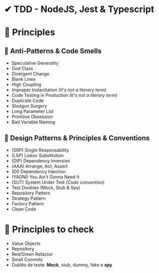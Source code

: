 # ✔ TDD - NodeJS, Jest & Typescript

# 📃 Principles

## 🤢 Anti-Patterns & Code Smells

- Speculative Generality
- God Class
- Divergent Change
- Blank Lines
- High Coupling
- Improper Instantiation _(It's not a literary term)_
- Code Testing in Production _(It's not a literary term)_
- Duplicate Code
- Shotgun Surgery
- Long Parameter List
- Primitive Obsession
- Bad Variable Naming

## 🤗 Design Patterns & Principles & Conventions

- (SRP) Single Responsability
- (LSP) Liskov Substitution
- (DIP) Dependency Inversion
- (AAA) Arrange, Act, Assert
- (DI) Dependency Injection
- (YAGNI) You Ain't Gonna Need It
- (SUT) System Under Test _(Code convention)_
- Test Doubles (Mock, Stub & Spy)
- Repository Pattern
- Strategy Pattern
- Factory Pattern
- Clean Code

# 🧐 Principles to check

- Value Objects
- Repository
- Red/Green Refactor
- Small Commits
- Dublês de teste: **Mock**, stub, dummy, fake e **spy**
